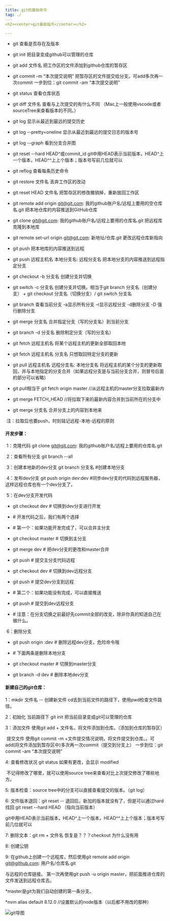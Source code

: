 ```yaml
---
title: git的基础命令
tag: ./
---​  
<h2><center>git基础指令</center></h2>

---
```


- git     查看是否存在及版本
- git init     把目录变成github可以管理的仓库
- git add 文件名     把工作区的文件添加到github仓库的暂存区
- git commit -m “本次提交说明”     把暂存区的文件提交给分支。可add多次再一次commit     一步到位：git commit -am “本次提交说明”
- git status     查看仓库状态
- git diff 文件名     查看与上次提交的有什么不同 （Mac上一般使用vscode或者 sourceTree来查看版本的不同。）
- git log     显示从最近到最远的提交历史​
- git log --pretty=oneline     显示从最近到最远的提交日志的版本号
- git log --graph     看到分支合并图
- git reset --hard HEAD^或commit_id     git中用HEAD表示当前版本，HEAD^上一个版本，HEAD^^上上个版本；版本号写前几位就可以
- git reflog     查看每条历史命令
- git restore 文件名     丢弃工作区的改动
- git reset HEAD 文件名     把暂存区的修改撤销掉，重新放回工作区
- git remote add origin git@git.com: 我的github账户名/远程上要用的空仓库名.git     把本地仓库的内容推送到GitHub仓库
- git clone git@git.com: 我的github账户名/远程上要用的仓库名.git     把远程库克隆到本地库
- git remote set-url origin git@git.com: 新地址/仓库.git     更改远程仓库新指向
-  git push     把本地库的内容推送到远程
- git push 远程主机名 本地分支名: 远程分支名     把本地分支的内容推送到远程指定分支​
- git checkout -b 分支名     创建分支并切换
- git switch -c 分支名     创建分支并切换。相当于git branch 分支名（创建分支） + git checkout 分支名（切换分支）/ git switch 分支名
- git branch     查看当前分支  -a显示所有分支  -r显示远程分支  -d删除分支  -D 强行删除分支
- git merge 分支名     合并指定分支（写的分支名）到当前分支
- git branch -d 分支名     删除制定分支（写的分支名）
- git fetch 远程主机名      将某个远程主机的更新全部取回本地
- git fetch 远程主机名 分支名     只想取回特定分支的更新
- git pull 远程主机名 远程分支名: 本地分支名     将远程主机的某个分支的更新取回，并与本地指定的分支合并（如果远程分支是与当前分支合并，则冒号后面的部分可以省略）

- git pull相当于  git fetch origin master   //从远程主机的master分支拉取最新内
- git merge FETCH_HEAD    //将拉取下来的最新内容合并到当前所在的分支中
- git merge 分支名     合并分支上的内容到本地来

​    注：拉取后也要push，时刻铭记远程-本地-远程的原则

#### 开发步骤：

​    1：克隆代码     git clone git@git.com: 我的github账户名/远程上要用的仓库名.git

​    2：查看所有分支     git branch --all 

​    3：创建本地新的dev分支     git branch 分支名   #创建本地分支

​    4：发布dev分支     git push origin dev:dev  #同步dev分支的代码到远程服务器，这样远程仓库也有一个dev分支了。

​    5：在dev分支开发代码

- git checkout dev  # 切换到dev分支进行开发

- \# 开发代码之后，我们有两个选择

- \# 第一个：如果功能开发完成了，可以合并主分支

- git checkout master  # 切换到主分支

- git merge dev  # 把dev分支的更改和master合并

- git push  # 提交主分支代码远程

- git checkout dev  # 切换到dev远程分支

- git push  # 提交dev分支到远程

- \# 第二个：如果功能没有完成，可以直接推送

- git push  # 提交到dev远程分支

- \# 注意：在分支切换之前最好先commit全部的改变，除非你真的知道自己在做什么。

​    6：删除分支

- git push origin :dev  # 删除远程dev分支，危险命令哦

- \# 下面两条是删除本地分支

- git checkout master  # 切换到master分支

- git branch -d dev  # 删除本地dev分支

#### 新建自己的git仓库：

  1：mkdir 文件名 --  创建新文件  cd去到当前文件的路径下，使用pwd检查文件路径。

  2：初始化  当前路径下 git init 把当前目录变成git可以管理的仓库

  3：添加文件   使用git add + 文件名，将文件添加到仓库。（添加到仓库的暂存区）

​     提交文件   使用git commit -m +文件提交情况说明，将文件提交到仓库。。可add(将文件添加到暂存区中)多次再一次commit（提交到分支上）     一步到位：git commit -am “本次提交说明”

  4: 查看修改状况   git status  如果有更改，会显示 modified

​      不记得修改了哪里，就可以使用source tree来查看对比上次提交修改了哪些地方。 

  5: 版本检查：source tree中的分支可以直接查看提交的版本。（git log）

  6: 文件版本退回：git reset --        退回后，新加的版本就没有了，但是可以通过hard找回  git reset --hard HEAD  （指向当前版本）

​      git中用HEAD表示当前版本，HEAD^上一个版本，HEAD^^上上个版本；版本号写前几位就可以

  7: 删除文本：git rm + 文件名   恢复是？？？checkout 为什么没有用

  8: 创建公钥

  

  9: 在github上创建一个远程库，然后使用git remote add origin git@github.com: 用户名/仓库名.git

  与远程的仓库链接。      第一次再使用git push -u origin master，把前面推进仓库的文件发送到远程仓库去。

*master是git为我们自动创建的第一条分支。

*nvm alias default 8.12.0 //设置默认的node版本（以后都不用改的那种）

![git导图](git.png)
